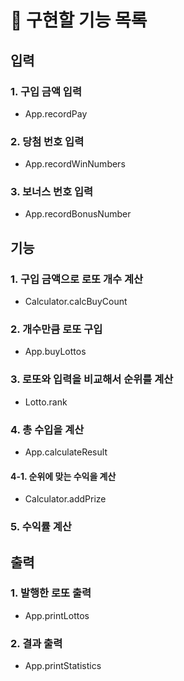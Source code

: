 # 📝 구현할 기능 목록

## 입력

### 1. 구입 금액 입력

- App.recordPay

### 2. 당첨 번호 입력

- App.recordWinNumbers

### 3. 보너스 번호 입력

- App.recordBonusNumber

## 기능

### 1. 구입 금액으로 로또 개수 계산

- Calculator.calcBuyCount

### 2. 개수만큼 로또 구입

- App.buyLottos

### 3. 로또와 입력을 비교해서 순위를 계산

- Lotto.rank

### 4. 총 수입을 계산

- App.calculateResult

#### 4-1. 순위에 맞는 수익을 계산

- Calculator.addPrize

### 5. 수익률 계산

## 출력

### 1. 발행한 로또 출력

- App.printLottos

### 2. 결과 출력

- App.printStatistics
